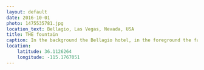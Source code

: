 ```yaml
---
layout: default
date: 2016-10-01
photo: 1475535781.jpg
location_text: Bellagio, Las Vegas, Nevada, USA
title: THE fountain
caption: In the background the Bellagio hotel, in the foreground the famous fountain all lit up. The water show lasts around 5 minutes and is accompanied by music.
location:
    latitude: 36.1126264
    longitude: -115.1767051
---
```


